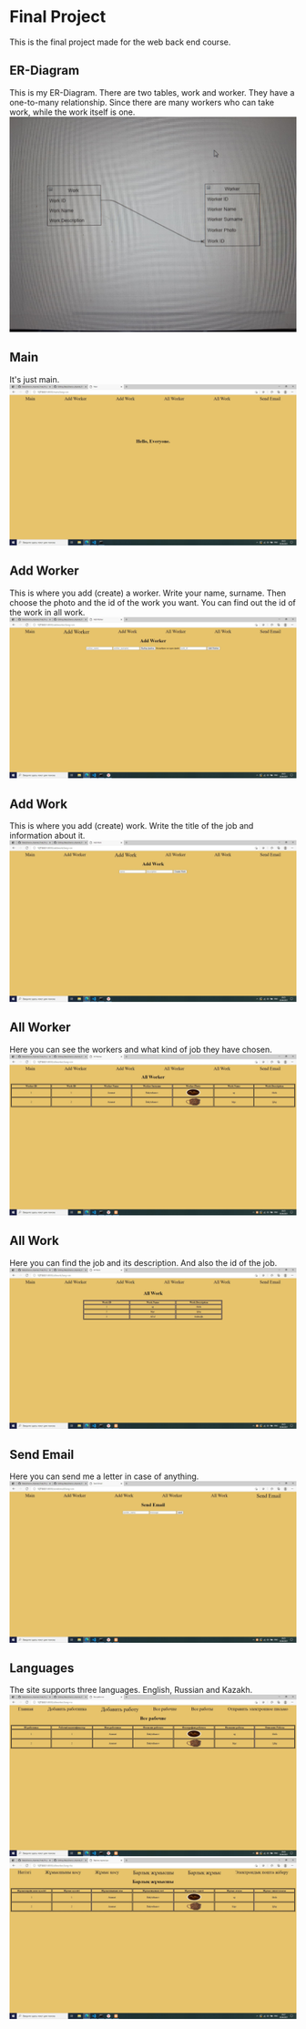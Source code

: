 # Final Project
This is the final project made for the web back end course. 

## ER-Diagram
This is my ER-Diagram. There are two tables, work and worker. They have a one-to-many relationship. Since there are many workers who can take work, while the work itself is one.
![Image alt](https://github.com/Azamat2/Bakytzhanov_Azamat_Final_Project/blob/master/public/images/1gFJml3nuCM.jpg?raw=true)

## Main
It's just main. 
![Image alt](https://github.com/Azamat2/Bakytzhanov_Azamat_Final_Project/blob/master/public/images/75GdHAvDvYU.jpg?raw=true)

## Add Worker
This is where you add (create) a worker. Write your name, surname. Then choose the photo and the id of the work you want. You can find out the id of the work in all work. 
![Image alt](https://github.com/Azamat2/Bakytzhanov_Azamat_Final_Project/blob/master/public/images/ZqqFqZpgAvw.jpg?raw=true)

## Add Work
This is where you add (create) work. Write the title of the job and information about it. 
![Image alt](https://github.com/Azamat2/Bakytzhanov_Azamat_Final_Project/blob/master/public/images/Mn_XX3xmdWc.jpg?raw=true)

## All Worker
Here you can see the workers and what kind of job they have chosen. 
![Image alt](https://github.com/Azamat2/Bakytzhanov_Azamat_Final_Project/blob/master/public/images/4cUxZwnaBsM.jpg?raw=true)

## All Work
Here you can find the job and its description. And also the id of the job. 
![Image alt](https://github.com/Azamat2/Bakytzhanov_Azamat_Final_Project/blob/master/public/images/X29NqwcRe3s.jpg?raw=true)

## Send Email
Here you can send me a letter in case of anything.
![Image alt](https://github.com/Azamat2/Bakytzhanov_Azamat_Final_Project/blob/master/public/images/Rq-EP6dWs2k.jpg?raw=true)

## Languages 
The site supports three languages. English, Russian and Kazakh. 
![Image alt](https://github.com/Azamat2/Bakytzhanov_Azamat_Final_Project/blob/master/public/images/ZOPsOYqLDCM.jpg?raw=true)
![Image alt](https://github.com/Azamat2/Bakytzhanov_Azamat_Final_Project/blob/master/public/images/bvv8Mg-jCWQ.jpg?raw=true)
